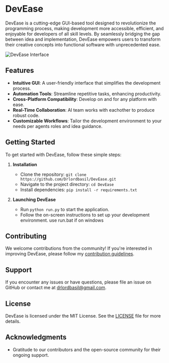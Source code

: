 

# DevEase

DevEase is a cutting-edge GUI-based tool designed to revolutionize the programming process, making development more accessible, efficient, and enjoyable for developers of all skill levels. By seamlessly bridging the gap between idea and implementation, DevEase empowers users to transform their creative concepts into functional software with unprecedented ease.

![DevEase Interface](https://github.com/Drlordbasil/DevEase/assets/126736516/9f508aab-f729-4cb2-ac9e-a73f4c5bef59)

## Features

- **Intuitive GUI**: A user-friendly interface that simplifies the development process.
- **Automation Tools**: Streamline repetitive tasks, enhancing productivity.
- **Cross-Platform Compatibility**: Develop on and for any platform with ease.
- **Real-Time Collaboration**: AI team works with eachother to produce robust code.
- **Customizable Workflows**: Tailor the development environment to your needs per agents roles and idea guidance.

## Getting Started

To get started with DevEase, follow these simple steps:

1. **Installation**
   - Clone the repository: `git clone https://github.com/Drlordbasil/DevEase.git`
   - Navigate to the project directory: `cd DevEase`
   - Install dependencies: `pip install -r requirements.txt`

2. **Launching DevEase**
   - Run `python run.py` to start the application.
   - Follow the on-screen instructions to set up your development environment.
use run.bat if on windows


## Contributing

We welcome contributions from the community! If you're interested in improving DevEase, please follow my [contribution guidelines](LINK_TO_CONTRIBUTING_GUIDELINES).

## Support

If you encounter any issues or have questions, please file an issue on GitHub or contact me at drlordbasil@gmail.com.

## License

DevEase is licensed under the MIT License. See the [LICENSE](LINK_TO_LICENSE) file for more details.

## Acknowledgments

- Gratitude to our contributors and the open-source community for their ongoing support.

